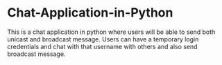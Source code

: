 # Chat-Application-in-Python
This is a chat application in python where users will be able to send both unicast and broadcast message. Users can have a temporary login credentials and chat with that username with others and also send broadcast message.
